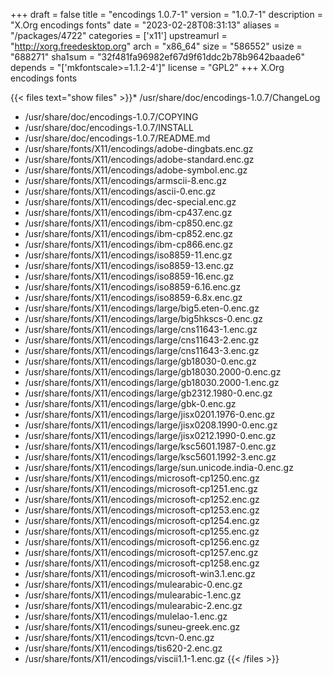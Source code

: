 +++
draft = false
title = "encodings 1.0.7-1"
version = "1.0.7-1"
description = "X.Org encodings fonts"
date = "2023-02-28T08:31:13"
aliases = "/packages/4722"
categories = ['x11']
upstreamurl = "http://xorg.freedesktop.org"
arch = "x86_64"
size = "586552"
usize = "688271"
sha1sum = "32f481fa96982ef67d9f61ddc2b78b9642baade6"
depends = "['mkfontscale>=1.1.2-4']"
license = "GPL2"
+++
X.Org encodings fonts

{{< files text="show files" >}}* /usr/share/doc/encodings-1.0.7/ChangeLog
* /usr/share/doc/encodings-1.0.7/COPYING
* /usr/share/doc/encodings-1.0.7/INSTALL
* /usr/share/doc/encodings-1.0.7/README.md
* /usr/share/fonts/X11/encodings/adobe-dingbats.enc.gz
* /usr/share/fonts/X11/encodings/adobe-standard.enc.gz
* /usr/share/fonts/X11/encodings/adobe-symbol.enc.gz
* /usr/share/fonts/X11/encodings/armscii-8.enc.gz
* /usr/share/fonts/X11/encodings/ascii-0.enc.gz
* /usr/share/fonts/X11/encodings/dec-special.enc.gz
* /usr/share/fonts/X11/encodings/ibm-cp437.enc.gz
* /usr/share/fonts/X11/encodings/ibm-cp850.enc.gz
* /usr/share/fonts/X11/encodings/ibm-cp852.enc.gz
* /usr/share/fonts/X11/encodings/ibm-cp866.enc.gz
* /usr/share/fonts/X11/encodings/iso8859-11.enc.gz
* /usr/share/fonts/X11/encodings/iso8859-13.enc.gz
* /usr/share/fonts/X11/encodings/iso8859-16.enc.gz
* /usr/share/fonts/X11/encodings/iso8859-6.16.enc.gz
* /usr/share/fonts/X11/encodings/iso8859-6.8x.enc.gz
* /usr/share/fonts/X11/encodings/large/big5.eten-0.enc.gz
* /usr/share/fonts/X11/encodings/large/big5hkscs-0.enc.gz
* /usr/share/fonts/X11/encodings/large/cns11643-1.enc.gz
* /usr/share/fonts/X11/encodings/large/cns11643-2.enc.gz
* /usr/share/fonts/X11/encodings/large/cns11643-3.enc.gz
* /usr/share/fonts/X11/encodings/large/gb18030-0.enc.gz
* /usr/share/fonts/X11/encodings/large/gb18030.2000-0.enc.gz
* /usr/share/fonts/X11/encodings/large/gb18030.2000-1.enc.gz
* /usr/share/fonts/X11/encodings/large/gb2312.1980-0.enc.gz
* /usr/share/fonts/X11/encodings/large/gbk-0.enc.gz
* /usr/share/fonts/X11/encodings/large/jisx0201.1976-0.enc.gz
* /usr/share/fonts/X11/encodings/large/jisx0208.1990-0.enc.gz
* /usr/share/fonts/X11/encodings/large/jisx0212.1990-0.enc.gz
* /usr/share/fonts/X11/encodings/large/ksc5601.1987-0.enc.gz
* /usr/share/fonts/X11/encodings/large/ksc5601.1992-3.enc.gz
* /usr/share/fonts/X11/encodings/large/sun.unicode.india-0.enc.gz
* /usr/share/fonts/X11/encodings/microsoft-cp1250.enc.gz
* /usr/share/fonts/X11/encodings/microsoft-cp1251.enc.gz
* /usr/share/fonts/X11/encodings/microsoft-cp1252.enc.gz
* /usr/share/fonts/X11/encodings/microsoft-cp1253.enc.gz
* /usr/share/fonts/X11/encodings/microsoft-cp1254.enc.gz
* /usr/share/fonts/X11/encodings/microsoft-cp1255.enc.gz
* /usr/share/fonts/X11/encodings/microsoft-cp1256.enc.gz
* /usr/share/fonts/X11/encodings/microsoft-cp1257.enc.gz
* /usr/share/fonts/X11/encodings/microsoft-cp1258.enc.gz
* /usr/share/fonts/X11/encodings/microsoft-win3.1.enc.gz
* /usr/share/fonts/X11/encodings/mulearabic-0.enc.gz
* /usr/share/fonts/X11/encodings/mulearabic-1.enc.gz
* /usr/share/fonts/X11/encodings/mulearabic-2.enc.gz
* /usr/share/fonts/X11/encodings/mulelao-1.enc.gz
* /usr/share/fonts/X11/encodings/suneu-greek.enc.gz
* /usr/share/fonts/X11/encodings/tcvn-0.enc.gz
* /usr/share/fonts/X11/encodings/tis620-2.enc.gz
* /usr/share/fonts/X11/encodings/viscii1.1-1.enc.gz
{{< /files >}}
